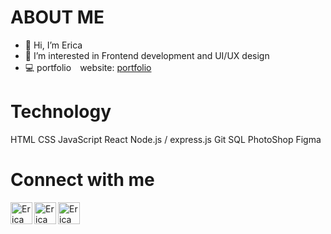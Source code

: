 # ABOUT ME

- 👋 Hi, I’m Erica
- 👀 I’m interested in Frontend development and UI/UX design
- 💻 portfolio　website: [portfolio](https://main.d3cdten3692fav.amplifyapp.com/)

# Technology 
HTML
CSS
JavaScript
React
Node.js / express.js
Git
SQL
PhotoShop
Figma


# Connect with me
[<img align="left" src="https://upload.wikimedia.org/wikipedia/commons/a/a5/Instagram_icon.png" alt="Erica instagram" width="35px"/>](https://www.instagram.com/erica.1119/)

[<img align="left" src="https://upload.wikimedia.org/wikipedia/commons/7/7e/Gmail_icon_%282020%29.svg" alt="Erica mail" width="35px"/>](erica.rirura.4you@gmail.com)

[<img align="left" src="https://upload.wikimedia.org/wikipedia/commons/8/81/LinkedIn_icon.svg" alt="Erica linked in" width="35px"/>](https://www.linkedin.com/in/erica-inamura-b7b704255/)





